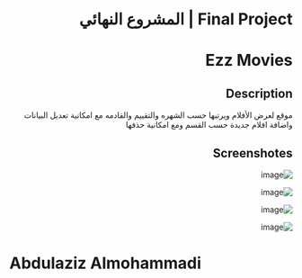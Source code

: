 
<div dir='rtl'>

# Final Project | المشروع النهائي

  # Ezz Movies
  
  ## Description
  
  موقع لعرض الأفلام ويرتبها حسب الشهره والتقييم والقادمه مع امكانية تعديل البيانات واضافة افلام جديدة حسب القسم ومع امكانية حذفها
  
  ## Screenshotes
  
  ![image](https://user-images.githubusercontent.com/82456273/123153898-e21d6380-d46e-11eb-82f2-737cae566314.png)

  ![image](https://user-images.githubusercontent.com/82456273/123153857-d5990b00-d46e-11eb-88bf-c225adfab9ec.png)
  
  ![image](https://user-images.githubusercontent.com/82456273/123154013-06794000-d46f-11eb-8477-e0810b45cdc0.png)

  ![image](https://user-images.githubusercontent.com/82456273/123154069-14c75c00-d46f-11eb-9b19-df2826fbc7fe.png)

  
  
  </div>
  
  
 <h1>Abdulaziz Almohammadi</h1>
  
  </div>
